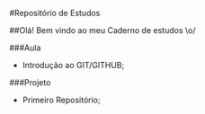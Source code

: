 #Repositório de Estudos

##Olá! Bem vindo ao meu Caderno de estudos \o/

###Aula
 - Introdução ao GIT/GITHUB;

###Projeto
 - Primeiro Repositório;